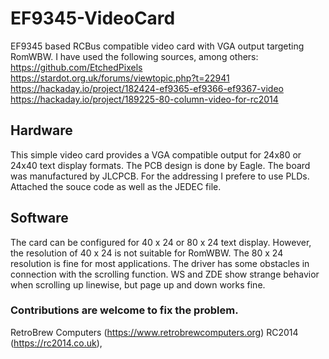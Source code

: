 # EF9345-VideoCard
EF9345 based RCBus compatible video card with VGA output targeting RomWBW. 
I have used the following sources, among others:
  https://github.com/EtchedPixels
    https://stardot.org.uk/forums/viewtopic.php?t=22941
  https://hackaday.io/project/182424-ef9365-ef9366-ef9367-video
  https://hackaday.io/project/189225-80-column-video-for-rc2014

## Hardware
This simple video card provides a VGA compatible output for 24x80 or 24x40 text display formats. The PCB design is done by Eagle. The board was manufactured by JLCPCB. For the addressing I prefere to use PLDs. Attached the souce code as well as the JEDEC file.
## Software
The card can be configured for 40 x 24 or 80 x 24 text display. However, the resolution of 40 x 24 is not suitable for RomWBW. The 80 x 24 resolution is fine for most applications. The driver has some obstacles in connection with the scrolling function. WS and ZDE show strange behavior when scrolling up linewise, but page up and down works fine. 
### Contributions are welcome to fix the problem.
RetroBrew Computers (https://www.retrobrewcomputers.org)
RC2014 (https://rc2014.co.uk),
